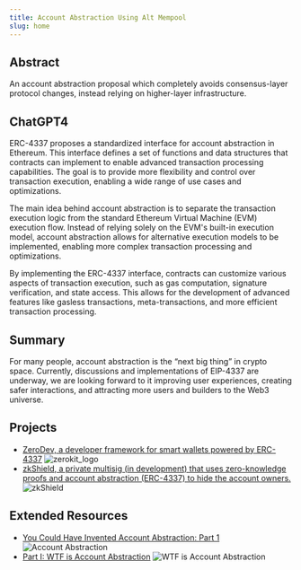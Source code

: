 ```yaml
---
title: Account Abstraction Using Alt Mempool
slug: home
---
```


## Abstract

An account abstraction proposal which completely avoids consensus-layer protocol changes, instead relying on higher-layer infrastructure.

## ChatGPT4

ERC-4337 proposes a standardized interface for account abstraction in Ethereum. This interface defines a set of functions and data structures that contracts can implement to enable advanced transaction processing capabilities. The goal is to provide more flexibility and control over transaction execution, enabling a wide range of use cases and optimizations.

The main idea behind account abstraction is to separate the transaction execution logic from the standard Ethereum Virtual Machine (EVM) execution flow. Instead of relying solely on the EVM's built-in execution model, account abstraction allows for alternative execution models to be implemented, enabling more complex transaction processing and optimizations.

By implementing the ERC-4337 interface, contracts can customize various aspects of transaction execution, such as gas computation, signature verification, and state access. This allows for the development of advanced features like gasless transactions, meta-transactions, and more efficient transaction processing.

## Summary

For many people, account abstraction is the “next big thing” in crypto space. Currently, discussions and implementations of EIP-4337 are underway, we are looking forward to it improving user experiences, creating safer interactions, and attracting more users and builders to the Web3 universe.

## Projects

- [ZeroDev, a developer framework for smart wallets powered by ERC-4337](https://docs.zerodev.app) ![zerokit_logo](https://docs.zerodev.app/img/zerokit_logo.svg)
- [zkShield, a private multisig (in development) that uses zero-knowledge proofs and account abstraction (ERC-4337) to hide the account owners.](https://zkshield.io) ![zkShield](https://pbs.twimg.com/profile_images/1656349714474729480/c1IiL5Jm_400x400.jpg)

## Extended Resources

- [You Could Have Invented Account Abstraction: Part 1](https://www.alchemy.com/blog/account-abstraction) ![Account Abstraction](https://assets.website-files.com/6086f3afee58e6a9bb6c8053/63eaaa1951955d2e3352753d_alchemy-mark-david-philipson.png)
- [Part I: WTF is Account Abstraction](https://www.argent.xyz/blog/wtf-is-account-abstraction) ![WTF is Account Abstraction](https://images.prismic.io/argentwebsite/313db37e-055d-42ee-9476-a92bda64e61d_logo.svg?auto=format%2Ccompress&fit=max&q=50)
